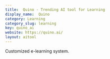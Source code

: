 ```yaml
---
title:  Quino - Trending AI tool for Learning
display_name:  Quino
category: Learning
category_slug: learning
key: quino_ai
website: https://quino.ai/
layout: aitool
---
```


Customized e-learning system.
